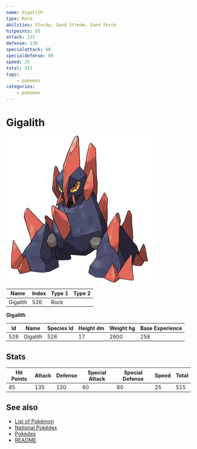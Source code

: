 ```yaml
---
name: Gigalith
type: Rock
abilities: Sturdy, Sand Stream, Sand Force
hitpoints: 85
attack: 135
defense: 130
specialattack: 60
specialdefense: 80
speed: 25
total: 515
tags:
    - pokemon
categories:
    - pokemon
---
```


# Gigalith


![Gigalith](images/526.png)

| **Name** | **Index** | **Type 1** | **Type 2** |
|----|----|----|----|
| Gigalith | 526 | Rock  |  |

**Gigalith** 




| **Id** | **Name** | **Species Id** | **Height dm** | **Weight hg** | **Base Experience** |
|--------|----------|----------------|------------|------------|---------------------|
| 526 | Gigalith | 526 | 17 | 2600 | 258 |



## Stats

| **Hit Points** | **Attack** | **Defense** | **Special Attack** | **Special Defense** | **Speed** | **Total** |
|----------------|------------|-------------|--------------------|---------------------|-----------|-----------|
| 85 | 135 | 130 | 60 | 80 | 25 | 515 |

## See also

- [List of Pokémon](../pokemon.md)
- [National Pokédex](../national_pokedex.md)
- [Pokédex](../pokedex.md)
- [README](../README.md)
